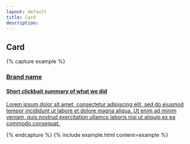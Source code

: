 ```yaml
---
layout: default
title: Card
description:
---
```


## Card

{% capture example %}
<a href="#" class="vecora card">
  <div class="cover">
    <div class="photo" style="background-image: url(https://placekitten.com/320/320)"></div>
    <div class="content">
      <h3 class="heading">Brand name</h3>
      <h4 class="tagline">Short clickbait summary of what we did</h4>
    </div>
  </div>
  <div class="article">
    <p class="excerpt">Lorem ipsum dolor sit amet, consectetur adipiscing elit, sed do eiusmod tempor incididunt ut labore et dolore magna aliqua. Ut enim ad minim veniam, quis nostrud exercitation ullamco laboris nisi ut aliquip ex ea commodo consequat.</p>
  </div>
</a>
{% endcapture %}
{% include example.html content=example %}
